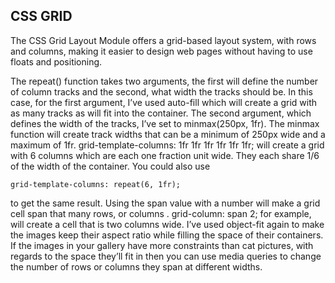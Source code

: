## CSS GRID
The CSS Grid Layout Module offers a grid-based layout system, with rows and columns, making it easier to design web pages without having to use floats and positioning.

The repeat() function takes two arguments, the first will define the number of column tracks and the second, what width the tracks should be. In this case, for the first argument, I’ve used auto-fill which will create a grid with as many tracks as will fit into the container. The second argument, which defines the width of the tracks, I’ve set to minmax(250px, 1fr). The minmax function will create track widths that can be a minimum of 250px wide and a maximum of 1fr. grid-template-columns: 1fr 1fr 1fr 1fr 1fr 1fr; will create a grid with 6 columns which are each one fraction unit wide. They each share 1/6 of the width of the container. You could also use
```
grid-template-columns: repeat(6, 1fr);
```
to get the same result. Using the span value with a number will make a grid cell span that many rows, or columns . grid-column: span 2; for example, will create a cell that is two columns wide. I’ve used object-fit again to make the images keep their aspect ratio while filling the space of their containers. If the images in your gallery have more constraints than cat pictures, with regards to the space they’ll fit in then you can use media queries to change the number of rows or columns they span at different widths.
